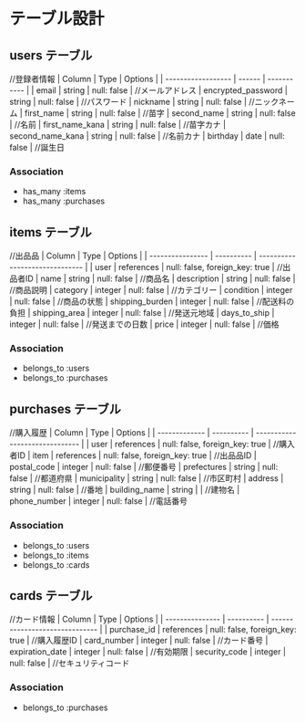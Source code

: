 # テーブル設計

## users テーブル
//登録者情報
| Column             | Type   | Options     |
| ------------------ | ------ | ----------- |
| email              | string | null: false | //メールアドレス
| encrypted_password | string | null: false | //パスワード
| nickname           | string | null: false | //ニックネーム
| first_name         | string | null: false | //苗字
| second_name        | string | null: false | //名前
| first_name_kana    | string | null: false | //苗字カナ
| second_name_kana   | string | null: false | //名前カナ
| birthday           | date   | null: false | //誕生日

### Association
- has_many :items
- has_many :purchases

## items テーブル
//出品品
| Column           | Type       | Options                        |
| ---------------- | ---------- | ------------------------------ |
| user             | references | null: false, foreign_key: true | //出品者ID
| name             | string     | null: false                    | //商品名
| description      | string     | null: false                    | //商品説明
| category         | integer    | null: false                    | //カテゴリー
| condition        | integer    | null: false                    | //商品の状態
| shipping_burden  | integer    | null: false                    | //配送料の負担
| shipping_area    | integer    | null: false                    | //発送元地域
| days_to_ship     | integer    | null: false                    | //発送までの日数
| price            | integer    | null: false                    | //価格

### Association
- belongs_to :users
- belongs_to :purchases

## purchases テーブル
//購入履歴
| Column        | Type       | Options                        |
| ------------- | ---------- | ------------------------------ |
| user          | references | null: false, foreign_key: true | //購入者ID
| item          | references | null: false, foreign_key: true | //出品品ID
| postal_code   | integer    | null: false                    | //郵便番号
| prefectures   | string     | null: false                    | //都道府県
| municipality  | string     | null: false                    | //市区町村
| address       | string     | null: false                    | //番地
| building_name | string     |                                | //建物名
| phone_number  | integer    | null: false                    | //電話番号

### Association
- belongs_to :users
- belongs_to :items
- belongs_to :cards

## cards テーブル
//カード情報
| Column          | Type       | Options                        |
| --------------- | ---------- | ------------------------------ |
| purchase_id     | references | null: false, foreign_key: true | //購入履歴ID
| card_number     | integer    | null: false                    | //カード番号
| expiration_date | integer    | null: false                    | //有効期限
| security_code   | integer    | null: false                    | //セキュリティコード

### Association
- belongs_to :purchases
